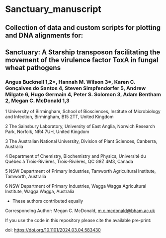 # Sanctuary_manuscript
## Collection of data and custom scripts for plotting and DNA alignments for:
## Sanctuary: A Starship transposon facilitating the movement of the virulence factor ToxA in fungal wheat pathogens

### Angus Bucknell 1,2*, Hannah M. Wilson 3*, Karen C. Gonçalves do Santos 4, Steven Simpfendorfer 5, Andrew Milgate 6, Hugo Germain 4, Peter S. Solomon 3, Adam Bentham 2, Megan C. McDonald 1,3

1 University of Birmingham, School of Biosciences, Institute of Microbiology and Infection, Birmingham, B15 2TT, United Kingdom

2 The Sainsbury Laboratory, University of East Anglia, Norwich Research Park, Norfolk, NR4 7UH, United Kingdom

3 The Australian National University, Division of Plant Sciences, Canberra, Australia

4 Department of Chemistry, Biochemistry and Physics, Université du Québec à Trois-Rivières, Trois-Rivières, QC G8Z 4M3, Canada

5 NSW Department of Primary Industries, Tamworth Agricultural Institute, Tamworth, Australia

6 NSW Department of Primary Industries, Wagga Wagga Agricultural Institute, Wagga Wagga, Australia


* These authors contributed equally

Corresponding Author: Megan C. McDonald, m.c.mcdonald@bham.ac.uk

If you use the code in this repository please cite the available pre-print:

doi: https://doi.org/10.1101/2024.03.04.583430
